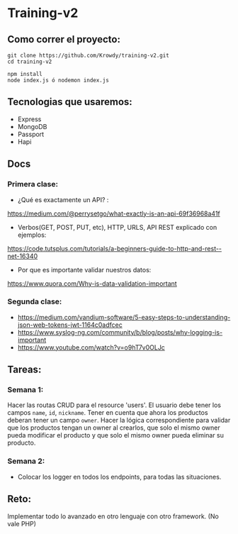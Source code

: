 # Training-v2

## Como correr el proyecto:

```
git clone https://github.com/Krowdy/training-v2.git
cd training-v2

npm install
node index.js ó nodemon index.js
```

## Tecnologias que usaremos:

- Express
- MongoDB
- Passport
- Hapi 

## Docs 

### Primera clase:

- ¿Qué es exactamente un API? :

https://medium.com/@perrysetgo/what-exactly-is-an-api-69f36968a41f

- Verbos(GET, POST, PUT, etc), HTTP, URLS, API REST explicado con ejemplos:

https://code.tutsplus.com/tutorials/a-beginners-guide-to-http-and-rest--net-16340


- Por que es importante validar nuestros datos:

https://www.quora.com/Why-is-data-validation-important



### Segunda clase:
- https://medium.com/vandium-software/5-easy-steps-to-understanding-json-web-tokens-jwt-1164c0adfcec 
- https://www.syslog-ng.com/community/b/blog/posts/why-logging-is-important
- https://www.youtube.com/watch?v=o9hT7v0OLJc


## Tareas:

### Semana 1:

Hacer las routas CRUD para el resource 'users'. El usuario debe tener los campos `name`, `id`, `nickname`. 
Tener en cuenta que ahora los productos deberan tener un campo `owner`. 
Hacer la lógica correspondiente para validar que los productos tengan un owner al crearlos, que solo el mismo owner pueda modificar el producto y que solo el mismo owner pueda eliminar su producto.

### Semana 2:
- Colocar los logger en todos los endpoints, para todas las situaciones.

## Reto:
Implementar todo lo avanzado en otro lenguaje con otro framework. (No vale PHP)


